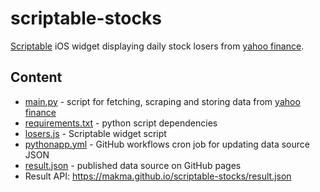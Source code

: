 # scriptable-stocks
[Scriptable](https://scriptable.app/) iOS widget displaying daily stock losers from [yahoo finance](https://finance.yahoo.com/losers/).

## Content
- [main.py](main.py) - script for fetching, scraping and storing data from [yahoo finance](https://finance.yahoo.com/losers/)
- [requirements.txt](requirements.txt) - python script dependencies
- [losers.js](losers.js) - Scriptable widget script
- [pythonapp.yml](.github/workflows/pythonapp.yml) - GitHub workflows cron job for updating data source JSON
- [result.json](docs/result.json) - published data source on GitHub pages
- Result API: https://makma.github.io/scriptable-stocks/result.json
